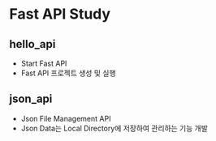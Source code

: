 # Fast API Study 

## hello_api
+ Start Fast API
+ Fast API 프로젝트 생성 및 실행 

## json_api
+ Json File Management API
+ Json Data는 Local Directory에 저장하여 관리하는 기능 개발 